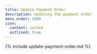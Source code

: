 ```yaml
---
title: Update Payment Order
description: Updating the payment order
menu_order: 2000
icon:
  content: cached
  outlined: true
---
```


{% include update-payment-order.md %}
